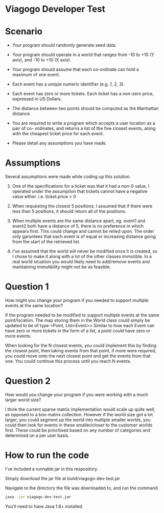 # Viagogo Developer Test

# Scenario

- Your program should randomly generate seed data. 
- Your program should operate in a world that ranges from -10 to +10 (Y axis), and -10 to +10 (X axis).
- Your program should assume that each co-ordinate can hold a maximum of one event.
- Each event has a unique numeric identifier (e.g. 1, 2, 3).
- Each event has zero or more tickets. Each ticket has a non-zero price, expressed in US Dollars.
- The distance between two points should be computed as the Manhattan distance. 

- You are required to write a program which accepts a user location as a pair of co- ordinates, and returns a list of the five closest events, along with the cheapest ticket price for each event. 

- Please detail any assumptions you have made. 

# Assumptions
Several assumptions were made while coding up this solution.

1. One of the specifications for a ticket was that it had a non-0 value, I operated under the assumption that tickets cannot have a negative value either. i.e. ticket.price > 0

2. When requesting the closest 5 positions, I assumed that if there were less than 5 positions, it should return all of the positions.

3. When multiple events are the same distance apart, eg. event1 and event2 both have a distance of 5, there is no preference in which appears first. This could change and cannot be relied upon. The order only garuntees that each event is of equal or increasing distance going from the start of the retrieved list.

4. I've assumed that the world will never be modified once it is created, so I chose to make it along with a lot of the other classes immutible. In a real world situation you would likely need to add/remove events and maintaining immutibility might not be as feasible.

# Question 1

How might you change your program if you needed to support multiple events at the same location?

If the program needed to be modified to support multiple events at the same point/location. The map storing them in the World class could simply be updated to be of type <Point, List\<Event\>>
Similar to how each Event can have zero or more tickets in the form of a list, a point could have zero or more events.

When looking for the N closest events, you could implement this by finding the closest point, then taking events from that point, if more were required, you could move onto the next closest point and get the events from that one. You could continue this process until you reach N events.

# Question 2

How would you change your program if you were working with a much larger world size? 

I think the current sparse matrix implementation would scale up quite well, as opposed to a box-matrix collection. However if the world size got a lot larger, you could segment up the world into multiple smaller worlds, you could then look for events in these smaller/closer to the customer worlds first. These could be prioritised based on any number of categories and determined on a per user basis.

# How to run the code

I've included a runnable jar in this respository.

Simply download the jar file at build/viagogo-dev-test.jar

Navigate to the directory the file was downloaded to, and run the command

```bash
java -jar viagogo-dev-test.jar
```

You'll need to have Java 1.8+ installed.
